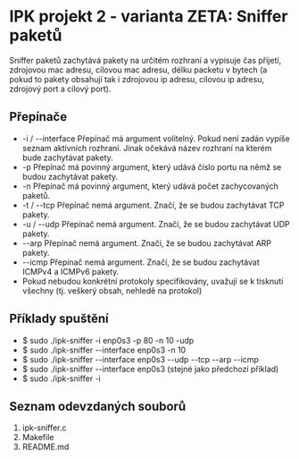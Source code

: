 # IPK projekt 2 - varianta ZETA: Sniffer paketů
Sniffer paketů zachytává pakety na určitém rozhraní a vypisuje čas přijetí, zdrojovou mac adresu, cílovou mac adresu, délku packetu v bytech (a pokud to pakety obsahují tak i zdrojovou ip adresu, cílovou ip adresu, zdrojový port a cílový port).

## Přepínače 
- -i / --interface Přepínač má argument volitelný. Pokud není zadán vypíše seznam aktivních rozhraní. Jinak očekává název rozhraní na kterém bude zachytávat pakety.
- -p Přepínač má povinný argument, který udává číslo portu na němž se budou zachytávat pakety.
- -n Přepínač má povinný argument, který udává počet zachycovaných paketů.
- -t / --tcp Přepínač nemá argument. Značí, že se budou zachytávat TCP pakety.
- -u / --udp Přepínač nemá argument. Značí, že se budou zachytávat UDP pakety.
- --arp Přepínač nemá argument. Značí, že se budou zachytávat ARP pakety.
- --icmp Přepínač nemá argument. Značí, že se budou zachytávat ICMPv4 a ICMPv6 pakety.
- Pokud nebudou konkrétní protokoly specifikovány, uvažují se k tisknutí všechny (tj. veškerý obsah, nehledě na protokol)

## Příklady spuštění
- $ sudo ./ipk-sniffer -i enp0s3 -p 80 -n 10 -udp
- $ sudo ./ipk-sniffer --interface enp0s3 -n 10
- $ sudo ./ipk-sniffer --interface enp0s3 --udp --tcp --arp --icmp
- $ sudo ./ipk-sniffer --interface enp0s3  (stejné jako předchozí příklad)
- $ sudo ./ipk-sniffer -i

## Seznam odevzdaných souborů
1. ipk-sniffer.c
2. Makefile
3. README.md

